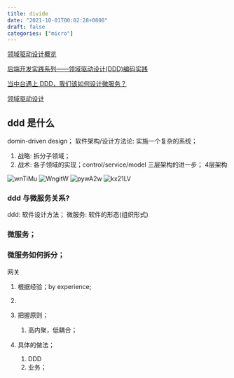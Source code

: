 ```yaml
---
title: divide
date: "2021-10-01T00:02:28+0800"
draft: false
categories: ["micro"]
---
```


[领域驱动设计概览](https://gitbook.cn/gitchat/column/5cdab7fb34b6ed1398fd8de7/topic/5cdabf6434b6ed1398fd8e5c)

[后端开发实践系列——领域驱动设计(DDD)编码实践](https://zhuanlan.zhihu.com/p/75931257)

[当中台遇上 DDD，我们该如何设计微服务？](https://www.infoq.cn/article/7QgXyp4Jh3-5Pk6LydWw)

[领域驱动设计](https://dunwu.github.io/design/architecture/%E9%A2%86%E5%9F%9F%E9%A9%B1%E5%8A%A8%E8%AE%BE%E8%AE%A1.html#ddd-%E7%AE%80%E4%BB%8B)

## ddd 是什么 
domin-driven design；
软件架构/设计方法论: 实施一个复杂的系统；

1. 战略:  拆分子领域；
2. 战术:  各子领域的实现；control/service/model 三层架构的进一步； 4层架构

![wnTiMu](https://cdn.jsdelivr.net/gh/atony2099/imgs@master/20211001/wnTiMu.jpg)
![WngitW](https://cdn.jsdelivr.net/gh/atony2099/imgs@master/20211001/WngitW.jpg) 
![pywA2w](https://cdn.jsdelivr.net/gh/atony2099/imgs@master/20211001/pywA2w.jpg)
![kx21LV](https://cdn.jsdelivr.net/gh/atony2099/imgs@master/20211001/kx21LV.jpg)


### ddd 与微服务关系?

ddd: 软件设计方法；
微服务: 软件的形态(组织形式)



### 微服务；

### 微服务如何拆分；

网关

1. 根据经验；by experience;
2. 



3. 把握原则；
   1. 高内聚，低耦合；


4. 具体的做法；
    1. DDD
    2. 业务；







